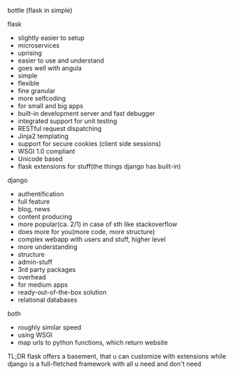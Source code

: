 bottle (flask in simple)

flask

- slightly easier to setup
- microservices
- uprising
- easier to use and understand
- goes well with angula
- simple
- flexible
- fine granular
- more selfcoding
- for small and big apps
- built-in development server and fast debugger
- integrated support for unit testing
- RESTful request dispatching
- Jinja2 templating
- support for secure cookies (client side sessions)
- WSGI 1.0 compliant
- Unicode based
- flask extensions for stuff(the things django has built-in)

django

- authentification
- full feature
- blog, news
- content producing
- more popular(ca. 2/1) in case of sth like stackoverflow
- does more for you(more code, more structure)
- complex webapp with users and stuff, higher level
- more understanding
- structure
- admin-stuff
- 3rd party packages
- overhead
- for medium apps
- ready-out-of-the-box solution
- relational databases

both

- roughly similar speed
- using WSGI
- map urls to python functions, which return website

TL;DR flask offers a basement, that u can customize with extensions while django is a full-fletched framework with all u need and don't need